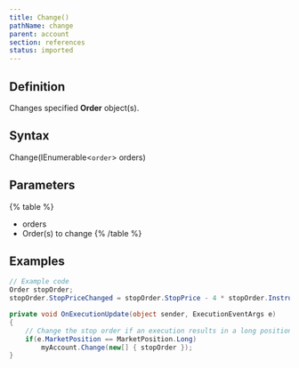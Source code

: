 ```yaml
---
title: Change()
pathName: change
parent: account
section: references
status: imported
---
```


## Definition

Changes specified **Order** object(s).

## Syntax

Change(IEnumerable<`order`> orders)

## Parameters

{% table %}

* orders
* Order(s) to change
{% /table %}

## Examples

```csharp
// Example code
Order stopOrder;
stopOrder.StopPriceChanged = stopOrder.StopPrice - 4 * stopOrder.Instrument.MasterInstrument.TickSize;

private void OnExecutionUpdate(object sender, ExecutionEventArgs e)
{
    // Change the stop order if an execution results in a long position
    if(e.MarketPosition == MarketPosition.Long)
        myAccount.Change(new[] { stopOrder });
}
```
